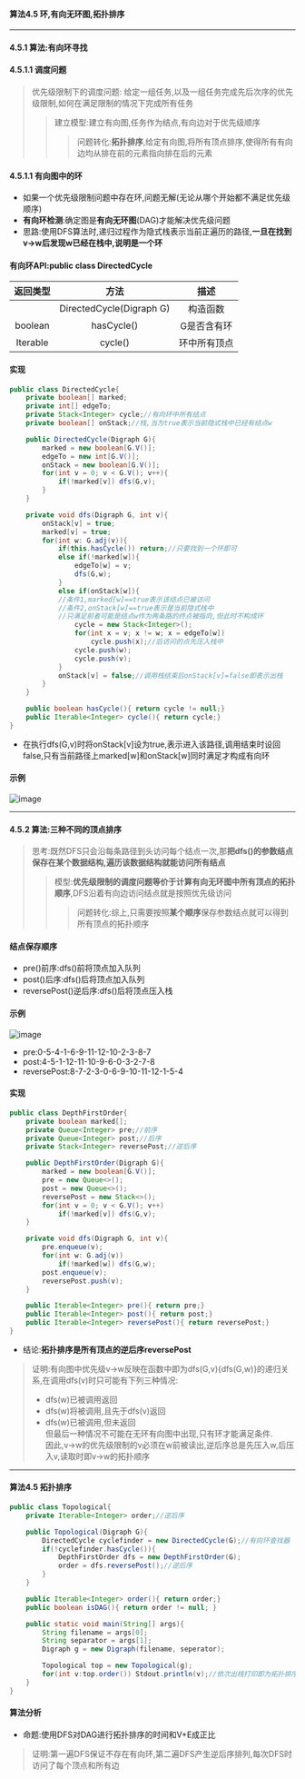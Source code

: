 #### 算法4.5 环,有向无环图,拓扑排序
---

#### 4.5.1 算法:有向环寻找
#### 4.5.1.1 调度问题
> 优先级限制下的调度问题: 给定一组任务,以及一组任务完成先后次序的优先级限制,如何在满足限制的情况下完成所有任务
>> 建立模型:建立有向图,任务作为结点,有向边对于优先级顺序
>>> 问题转化:**拓扑排序**,给定有向图,将所有顶点排序,使得所有有向边均从排在前的元素指向排在后的元素 

#### 4.5.1.1 有向图中的环
+ 如果一个优先级限制问题中存在环,问题无解(无论从哪个开始都不满足优先级顺序)
+ **有向环检测**:确定图是**有向无环图**(DAG)才能解决优先级问题
+  思路:使用DFS算法时,递归过程作为隐式栈表示当前正遍历的路径,**一旦在找到v->w后发现w已经在栈中,说明是一个环**

#### 有向环API:public class DirectedCycle
|返回类型|方法|描述|
|:-:|:-:|:-:|
||DirectedCycle(Digraph G)|构造函数|
|boolean|hasCycle()|G是否含有环|
|Iterable<Integer>|cycle()|环中所有顶点|

#### 实现
```Java
public class DirectedCycle{
    private boolean[] marked;
    private int[] edgeTo;
    private Stack<Integer> cycle;//有向环中所有结点
    private boolean[] onStack;//栈,当为true表示当前隐式栈中已经有结点w

    public DirectedCycle(Digraph G){
        marked = new boolean[G.V()];
        edgeTo = new int[G.V()];
        onStack = new boolean[G.V()];
        for(int v = 0; v < G.V(); v++){
            if(!marked[v]) dfs(G,v);
        }
    }

    private void dfs(Digraph G, int v){
        onStack[v] = true;
        marked[v] = true;
        for(int w: G.adj(v)){
            if(this.hasCycle()) return;//只要找到一个环即可
            else if(!marked[w]){
                edgeTo[w] = v;
                dfs(G,w);
            }
            else if(onStack[w]){
            //条件1,marked[w]==true表示该结点已被访问
            //条件2,onStack[w]==true表示是当前隐式栈中
            //只满足前者可能是结点w作为两条路的终点被指向,但此时不构成环
                cycle = new Stack<Integer>();
                for(int x = v; x != w; x = edgeTo[w])
                    cycle.push(x);//后访问的点先压入栈中
                cycle.push(w);
                cycle.push(v);
            }
            onStack[v] = false;//调用栈结束后onStack[v]=false即表示出栈
        }
    }

    public boolean hasCycle(){ return cycle != null;}
    public Iterable<Integer> cycle(){ return cycle;}
}
```
+ 在执行dfs(G,v)时将onStack[v]设为true,表示进入该路径,调用结束时设回false,只有当前路径上marked[w]和onStack[w]同时满足才构成有向环

#### 示例
![image](https://github.com/NepJNQ/algs4Note/raw/master/4-Graph/DC.jpg)


---

#### 4.5.2 算法:三种不同的顶点排序
> 思考:既然DFS只会沿每条路径到头访问每个结点一次,那**把dfs()的参数结点保存在某个数据结构,遍历该数据结构就能访问所有结点**
>> 模型:**优先级限制的调度问题等价于计算有向无环图中所有顶点的拓扑顺序**,DFS沿着有向边访问结点就是按照优先级访问
>>> 问题转化:综上,只需要按照**某个顺序**保存参数结点就可以得到所有顶点的拓扑顺序

#### 结点保存顺序
+ pre()前序:dfs()前将顶点加入队列
+ post()后序:dfs()后将顶点加入队列
+ reversePost()逆后序:dfs()后将顶点压入栈

#### 示例
![image](https://github.com/NepJNQ/algs4Note/raw/master/4-Graph/order.jpg)
+ pre:0-5-4-1-6-9-11-12-10-2-3-8-7
+ post:4-5-1-12-11-10-9-6-0-3-2-7-8
+ reversePost:8-7-2-3-0-6-9-10-11-12-1-5-4

#### 实现
```Java
public class DepthFirstOrder{
    private boolean marked[];
    private Queue<Integer> pre;//前序
    private Queue<Integer> post;//后序
    private Stack<Integer> reversePost;//逆后序

    public DepthFirstOrder(Digraph G){
        marked = new boolean[G.V()];
        pre = new Queue<>();
        post = new Queue<>();
        reversePost = new Stack<>();
        for(int v = 0; v < G.V(); v++)
            if(!marked[v]) dfs(G,v);
    }

    private void dfs(Digraph G, int v){
        pre.enqueue(v);
        for(int w: G.adj(v))
            if(!marked[w]) dfs(G,w);
        post.enqueue(v);
        reversePost.push(v);
    }

    public Iterable<Integer> pre(){ return pre;}
    public Iterable<Integer> post(){ return post;}
    public Iterable<Integer> reversePost(){ return reversePost;}
}
```
+ 结论:**拓扑排序是所有顶点的逆后序reversePost**
>证明:有向图中优先级v->w反映在函数中即为dfs(G,v){dfs(G,w)}的递归关系,在调用dfs(v)时只可能有下列三种情况:
>+ dfs(w)已被调用返回
>+ dfs(w)将被调用,且先于dfs(v)返回
>+ dfs(w)已被调用,但未返回     
> 但最后一种情况不可能在无环有向图中出现,只有环才能满足条件.<br>因此,v->w的优先级限制的v必须在w前被读出,逆后序总是先压入w,后压入v,读取时即v->w的拓扑顺序
---

#### 算法4.5 拓扑排序
```Java
public class Topological{
    private Iterable<Integer> order;//逆后序

    public Topological(Digraph G){
        DirectedCycle cyclefinder = new DirectedCycle(G);//有向环查找器
        if(!cyclefinder.hasCycle()){
            DepthFirstOrder dfs = new DepthFirstOrder(G);
            order = dfs.reversePost();//逆后序
        }
    }

    public Iterable<Integer> order(){ return order;}
    public boolean isDAG(){ return order != null; }

    public static void main(String[] args){
        String filename = args[0];
        String separator = args[1];
        Digraph g = new Digraph(filename, seperator);

        Topological top = new Topological(g);
        for(int v:top.order()) Stdout.println(v);//依次出栈打印即为拓扑排序
    }
}
```
#### 算法分析
+ 命题:使用DFS对DAG进行拓扑排序的时间和V+E成正比
> 证明:第一遍DFS保证不存在有向环,第二遍DFS产生逆后序排列,每次DFS时访问了每个顶点和所有边

